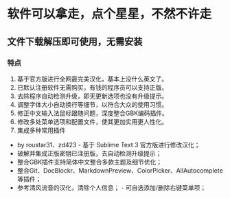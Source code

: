 # 软件可以拿走，点个星星，不然不许走

## 文件下载解压即可使用，无需安装

### 特点

1. 基于官方版进行全网最完美汉化，基本上没什么英文了。 
2. 已默认注册软件无需购买，有钱的程序员可以支持正版。 
3. 去除程序自动检测升级，即无更新选项也没有升级提示。 
4. 调整字体大小自动换行等细节，以符合大众的使用习惯。 
5. 修正中文输入法鼠标跟随问题，深度整合GBK编码插件。 
6. 修改多处菜单选项和配置文件，使其更加实用更人性化。 
7. 集成多种常用插件

- by roustar31、zd423 - 基于 Sublime Text 3 官方版进行修改汉化； 
- 破解并集成正版密钥已注册版，去自动检测升级提示； 
- 整合GBK插件支持简体中文整合多款主题及细节优化； 
- 整合Git、DocBlockr、MarkdownPreview、ColorPicker、AllAutocomplete等插件； 
- 参考清风流音的汉化，清除个人信息； - 可自选添加/删除右键菜单项；

